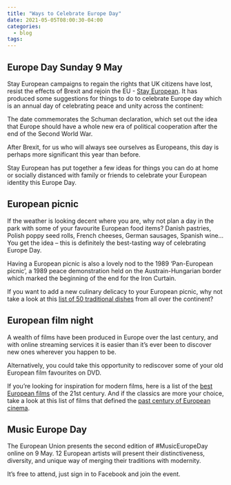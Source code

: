 ```yaml
---
title: "Ways to Celebrate Europe Day"
date: 2021-05-05T08:00:30-04:00
categories:
  - blog
tags:
---
```

## Europe Day Sunday 9 May


Stay European campaigns to regain the rights that UK citizens have lost, resist the effects of Brexit and rejoin the EU - [Stay European](https://www.stayeuropean.org/). It has produced some suggestions for things to do to celebrate Europe day which is an annual day of celebrating peace and unity across the continent:  



The date commemorates the Schuman declaration, which set out the idea that Europe should have a whole new era of political cooperation after the end of the Second World War.

After Brexit, for us who will always see ourselves as Europeans, this day is perhaps more significant this year than before. 

Stay European has put together a few ideas for things you can do at home or socially distanced with family or friends to celebrate your European identity this Europe Day. 


## European picnic

If the weather is looking decent where you are, why not plan a day in the park with some of your favourite European food items? Danish pastries, Polish poppy seed rolls, French cheeses, German sausages, Spanish wine… You get the idea – this is definitely the best-tasting way of celebrating Europe Day. 

Having a European picnic is also a lovely nod to the 1989 ‘Pan-European picnic’, a 1989 peace demonstration held on the Austrain-Hungarian border which marked the beginning of the end for the Iron Curtain.

If you want to add a new culinary delicacy to your European picnic, why not take a look at this [list of 50 traditional dishes](https://www.farandwide.com/s/europe-traditional-food-bf3982a5f9c44ca8) from all over the continent?


## European film night

A wealth of films have been produced in Europe over the last century, and with online streaming services it is easier than it’s ever been to discover new ones wherever you happen to be. 

Alternatively, you could take this opportunity to rediscover some of your old European film favourites on DVD.

If you’re looking for inspiration for modern films, here is a list of the [best European films](https://www.imdb.com/list/ls024711046/) of the 21st century. And if the classics are more your choice, take a look at this list of films that defined the [past century of European cinema](https://www.imdb.com/list/ls005766878/).


## Music Europe Day

The European Union presents the second edition of #MusicEuropeDay online on 9 May. 12 European artists will present their distinctiveness, diversity, and unique way of merging their traditions with modernity. 

It’s free to attend, just sign in to Facebook and join the event.